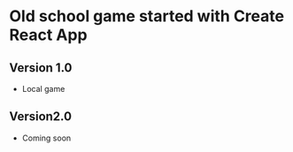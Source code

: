 # Old school game started with Create React App
## Version 1.0
* Local game
## Version2.0
* Coming soon